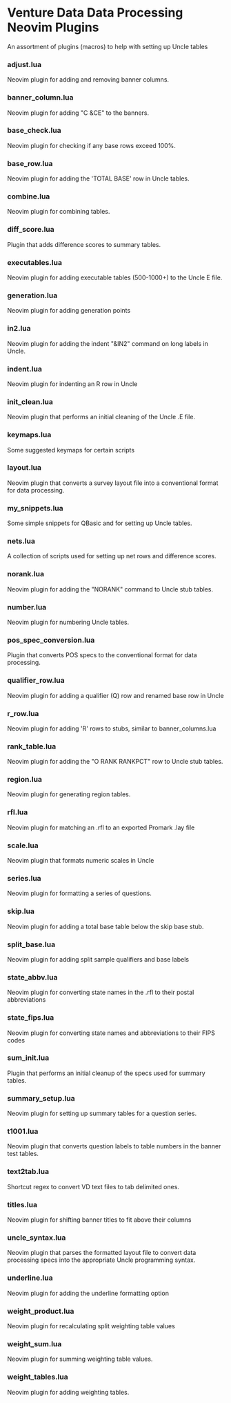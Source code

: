 # Venture Data Data Processing Neovim Plugins
An assortment of plugins (macros) to help with setting up Uncle tables

### adjust.lua
Neovim plugin for adding and removing banner columns.

### banner_column.lua
Neovim plugin for adding "C &CE" to the banners.

### base_check.lua
Neovim plugin for checking if any base rows exceed 100%.

### base_row.lua
Neovim plugin for adding the 'TOTAL BASE' row in Uncle tables.

### combine.lua
Neovim plugin for combining tables.

### diff_score.lua
Plugin that adds difference scores to summary tables.

### executables.lua
Neovim plugin for adding executable tables (500-1000+) to the Uncle E file.

### generation.lua
Neovim plugin for adding generation points

### in2.lua
Neovim plugin for adding the indent "&IN2" command on long labels in Uncle.

### indent.lua
Neovim plugin for indenting an R row in Uncle

### init_clean.lua
Neovim plugin that performs an initial cleaning of the Uncle .E file.

### keymaps.lua
Some suggested keymaps for certain scripts

### layout.lua
Neovim plugin that converts a survey layout file into a conventional format for data processing.

### my_snippets.lua
Some simple snippets for QBasic and for setting up Uncle tables.

### nets.lua
A collection of scripts used for setting up net rows and difference scores.

### norank.lua
Neovim plugin for adding the "NORANK" command to Uncle stub tables.

### number.lua
Neovim plugin for numbering Uncle tables.

### pos_spec_conversion.lua
Plugin that converts POS specs to the conventional format for data processing.

### qualifier_row.lua
Neovim plugin for adding a qualifier (Q) row and renamed base row in Uncle

### r_row.lua
Neovim plugin for adding 'R' rows to stubs, similar to banner_columns.lua

### rank_table.lua
Neovim plugin for adding the "O RANK RANKPCT" row to Uncle stub tables.

### region.lua
Neovim plugin for generating region tables.

### rfl.lua
Neovim plugin for matching an .rfl to an exported Promark .lay file

### scale.lua
Neovim plugin that formats numeric scales in Uncle

### series.lua
Neovim plugin for formatting a series of questions.

### skip.lua
Neovim plugin for adding a total base table below the skip base stub.

### split_base.lua
Neovim plugin for adding split sample qualifiers and base labels

### state_abbv.lua
Neovim plugin for converting state names in the .rfl to their postal abbreviations

### state_fips.lua
Neovim plugin for converting state names and abbreviations to their FIPS codes

### sum_init.lua
Plugin that performs an initial cleanup of the specs used for summary tables.

### summary_setup.lua
Neovim plugin for setting up summary tables for a question series.

### t1001.lua
Neovim plugin that converts question labels to table numbers in the banner test tables.

### text2tab.lua
Shortcut regex to convert VD text files to tab delimited ones.

### titles.lua
Neovim plugin for shifting banner titles to fit above their columns

### uncle_syntax.lua
Neovim plugin that parses the formatted layout file to convert data processing specs into the appropriate Uncle programming syntax.

### underline.lua
Neovim plugin for adding the underline formatting option

### weight_product.lua
Neovim plugin for recalculating split weighting table values

### weight_sum.lua
Neovim plugin for summing weighting table values.

### weight_tables.lua
Neovim plugin for adding weighting tables.

<!-- vim: set ft=markdown: -->
